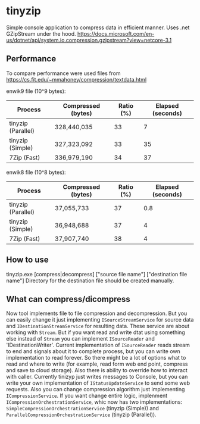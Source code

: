 # tinyzip

Simple console application to compress data in efficient manner.
Uses .net GZipStream under the hood. https://docs.microsoft.com/en-us/dotnet/api/system.io.compression.gzipstream?view=netcore-3.1

## Performance 

To compare performance were used files from https://cs.fit.edu/~mmahoney/compression/textdata.html

enwik9 file (10^9 bytes):

|Process           |Compressed (bytes)|Ratio (%)|Elapsed (seconds)|
|------------------|------------------|---------|-----------------|
|tinyzip (Parallel)|328,440,035       |33       |7                |
|tinyzip (Simple)  |327,323,092       |33       |35               |
|7Zip (Fast)       |336,979,190       |34       |37               | 

enwik8 file (10^8 bytes):

|Process           |Compressed (bytes)|Ratio (%)|Elapsed (seconds)|
|------------------|------------------|---------|-----------------|
|tinyzip (Parallel)|37,055,733        |37       |0.8              |
|tinyzip (Simple)  |36,948,688        |37       |4                |
|7Zip (Fast)       |37,907,740        |38       |4                | 

## How to use

tinyzip.exe [compress|decompress] ["source file name"] ["destination file name"]
Directory for the destination file should be created manually.

## What can compress/dicompress 

Now tool implements file to file compression and decompression.
But you can easily change it just implementing `ISourceStreamService` for source data and `IDestinationStreamService` for resulting data.
These service are about working with `Stream`. But if you want read and write dtat using something else instead of `Stream` you can implement `ISourceReader` and 'IDestinationWriter'.
Current implementation of `ISourceReader` reads stream to end and signals about it to complete process, but you can write own implementation to read forever.
So there might be a lot of options what to read and where to write (for example, read form web end point, compress and save to cloud storage).
Also there is ability to override how to interact with caller. Currently tinizyp just writes messages to Console, but you can write your own implementation of `IStatusUpdateService` to send some web requests.
Also you can change compression algorithm just implementing `ICompressionService`.
If you want change entire logic, implenment `ICompressionOrchestrationService`, whic now has two implementations: `SimpleCompressionOrchestrationService` (tinyzip (Simple)) and `ParallelCompressionOrchestrationService` (tinyzip (Parallel)).
